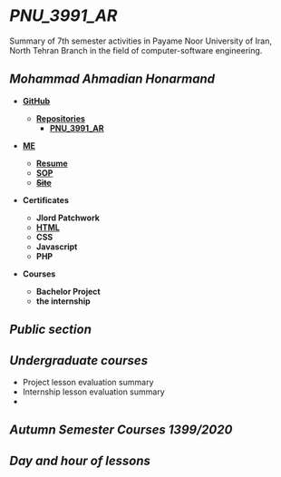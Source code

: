 # _PNU_3991_AR_

Summary of 7th semester activities in Payame Noor University of Iran, North Tehran Branch in the field of computer-software engineering.

## _Mohammad Ahmadian Honarmand_

*  __[GitHub](https://github.com/m-ahmadian-h)__
   * __[Repositories](https://github.com/m-ahmadian-h?tab=repositories)__
      * __[PNU_3991_AR](https://github.com/m-ahmadian-h/PNU_3991_AR)__
      
* __[ME](https://github.com/m-ahmadian-h)__
   * __[Resume](https://github.com/m-ahmadian-h/PNU_3991_AR/blob/main/resume.pdf)__
   * __[SOP](https://github.com/m-ahmadian-h/PNU_3991_AR/blob/main/SOP.pdf)__
   * __~~[Site](https://expertmql4.ir/)~~__
   
* __Certificates__
   * __Jlord Patchwork__
   * __[HTML](https://github.com/m-ahmadian-h/PNU_3991_AR/blob/main/html.pdf)__
   * __CSS__
   * __Javascript__
   * __PHP__
   
* __Courses__
   * __Bachelor Project__
   * __the internship__
 

## _Public section_

## _Undergraduate courses_

* Project lesson evaluation summary
* Internship lesson evaluation summary
* 
## _Autumn Semester Courses 1399/2020_

## _Day and hour of lessons_
